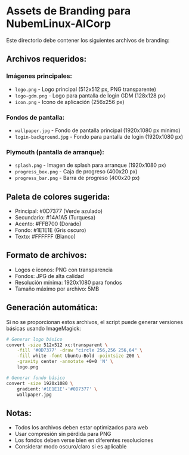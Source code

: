 # Assets de Branding para NubemLinux-AICorp

Este directorio debe contener los siguientes archivos de branding:

## Archivos requeridos:

### Imágenes principales:
- `logo.png` - Logo principal (512x512 px, PNG transparente)
- `logo-gdm.png` - Logo para pantalla de login GDM (128x128 px)
- `icon.png` - Icono de aplicación (256x256 px)

### Fondos de pantalla:
- `wallpaper.jpg` - Fondo de pantalla principal (1920x1080 px mínimo)
- `login-background.jpg` - Fondo para pantalla de login (1920x1080 px)

### Plymouth (pantalla de arranque):
- `splash.png` - Imagen de splash para arranque (1920x1080 px)
- `progress_box.png` - Caja de progreso (400x20 px)
- `progress_bar.png` - Barra de progreso (400x20 px)

## Paleta de colores sugerida:

- Principal: #0D7377 (Verde azulado)
- Secundario: #14A1A5 (Turquesa)
- Acento: #FFB700 (Dorado)
- Fondo: #1E1E1E (Gris oscuro)
- Texto: #FFFFFF (Blanco)

## Formato de archivos:

- Logos e iconos: PNG con transparencia
- Fondos: JPG de alta calidad
- Resolución mínima: 1920x1080 para fondos
- Tamaño máximo por archivo: 5MB

## Generación automática:

Si no se proporcionan estos archivos, el script puede generar versiones básicas usando ImageMagick:

```bash
# Generar logo básico
convert -size 512x512 xc:transparent \
    -fill '#0D7377' -draw "circle 256,256 256,64" \
    -fill white -font Ubuntu-Bold -pointsize 200 \
    -gravity center -annotate +0+0 'N' \
    logo.png

# Generar fondo básico
convert -size 1920x1080 \
    gradient:'#1E1E1E'-'#0D7377' \
    wallpaper.jpg
```

## Notas:

- Todos los archivos deben estar optimizados para web
- Usar compresión sin pérdida para PNG
- Los fondos deben verse bien en diferentes resoluciones
- Considerar modo oscuro/claro si es aplicable